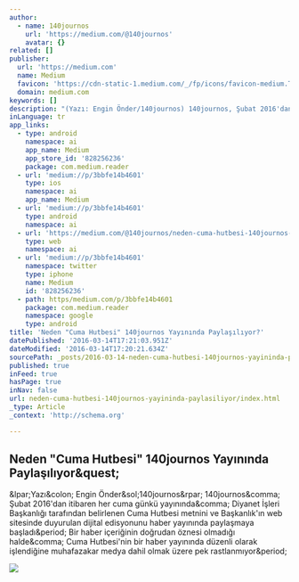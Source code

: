 ```yaml
---
author:
  - name: 140journos
    url: 'https://medium.com/@140journos'
    avatar: {}
related: []
publisher:
  url: 'https://medium.com'
  name: Medium
  favicon: 'https://cdn-static-1.medium.com/_/fp/icons/favicon-medium.TAS6uQ-Y7kcKgi0xjcYHXw.ico'
  domain: medium.com
keywords: []
description: "(Yazı: Engin Önder/140journos) 140journos, Şubat 2016'dan itibaren her cuma günkü yayınında, Diyanet İşleri Başkanlığı tarafından belirlenen Cuma Hutbesi metnini ve Başkanlık'ın web sitesinde duyurulan dijital edisyonunu haber yayınında paylaşmaya başladı. Bir haber içeriğinin doğrudan öznesi olmadığı halde, Cuma Hutbesi'nin bir haber yayınında düzenli olarak işlendiğine muhafazakar medya dahil olmak üzere pek rastlanmıyor."
inLanguage: tr
app_links:
  - type: android
    namespace: ai
    app_name: Medium
    app_store_id: '828256236'
    package: com.medium.reader
  - url: 'medium://p/3bbfe14b4601'
    type: ios
    namespace: ai
    app_name: Medium
  - url: 'medium://p/3bbfe14b4601'
    type: android
    namespace: ai
  - url: 'https://medium.com/@140journos/neden-cuma-hutbesi-140journos-yay%C4%B1n%C4%B1nda-payla%C5%9F%C4%B1l%C4%B1yor-3bbfe14b4601'
    type: web
    namespace: ai
  - url: 'medium://p/3bbfe14b4601'
    namespace: twitter
    type: iphone
    name: Medium
    id: '828256236'
  - path: https/medium.com/p/3bbfe14b4601
    package: com.medium.reader
    namespace: google
    type: android
title: 'Neden "Cuma Hutbesi" 140journos Yayınında Paylaşılıyor?'
datePublished: '2016-03-14T17:21:03.951Z'
dateModified: '2016-03-14T17:20:21.634Z'
sourcePath: _posts/2016-03-14-neden-cuma-hutbesi-140journos-yayininda-paylasiliyor.md
published: true
inFeed: true
hasPage: true
inNav: false
url: neden-cuma-hutbesi-140journos-yayininda-paylasiliyor/index.html
_type: Article
_context: 'http://schema.org'

---
```

<article style=""><h1>Neden "Cuma Hutbesi" 140journos Yayınında Paylaşılıyor&amp;quest;</h1><p>&amp;lpar;Yazı&amp;colon; Engin Önder&amp;sol;140journos&amp;rpar; 140journos&amp;comma; Şubat 2016'dan itibaren her cuma günkü yayınında&amp;comma; Diyanet İşleri Başkanlığı tarafından belirlenen Cuma Hutbesi metnini ve Başkanlık'ın web sitesinde duyurulan dijital edisyonunu haber yayınında paylaşmaya başladı&amp;period; Bir haber içeriğinin doğrudan öznesi olmadığı halde&amp;comma; Cuma Hutbesi'nin bir haber yayınında düzenli olarak işlendiğine muhafazakar medya dahil olmak üzere pek rastlanmıyor&amp;period;</p><img src="https://cdn-images-1.medium.com/max/800/1*kDAGLP267xH6kDKhoPYstQ.png" /></article>